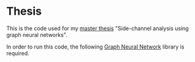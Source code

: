 # Thesis

This is the code used for my [master thesis](https://repository.tudelft.nl/islandora/object/uuid:7575d270-dbc2-4ef0-a18a-2d6458d81a4a?collection=education) "Side-channel analysis using graph neural networks".

In order to run this code, the following [Graph Neural Network](https://github.com/alelab-upenn/graph-neural-networks) library is required.
